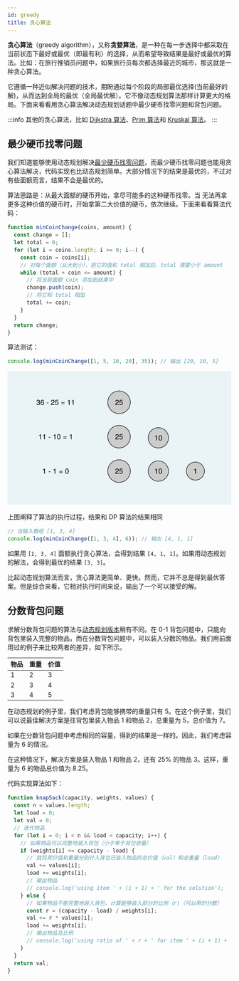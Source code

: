 ```yaml
---
id: greedy
title: 贪心算法
---
```


**贪心算法**（greedy algorithm），又称**贪婪算法**，是一种在每一步选择中都采取在当前状态下最好或最优（即最有利）的选择，从而希望导致结果是最好或最优的算法。比如：在旅行推销员问题中，如果旅行员每次都选择最近的城市，那这就是一种贪心算法。

它遵循一种近似解决问题的技术，期盼通过每个阶段的局部最优选择(当前最好的解)，从而达到全局的最优（全局最优解）。它不像动态规划算法那样计算更大的格局。下面来看看用贪心算法解决动态规划话题中最少硬币找零问题和背包问题。

:::info
其他的贪心算法，比如 [Dijkstra 算法](../data-structure/graph.md#dijkstra-算法)、[Prim 算法](../data-structure/graph.md#prim-算法)和 [Kruskal 算法](../data-structure/graph.md#kruskal-算法)。
:::

## 最少硬币找零问题

我们知道能够使用动态规划解决[最少硬币找零问题](./dynamic-programming.md#最少硬币找零问题)，而最少硬币找零问题也能用贪心算法解决，代码实现也比动态规划简单。大部分情况下的结果是最优的，不过对有些面额而言，结果不会是最优的。

算法思路是：从最大面额的硬币开始，拿尽可能多的这种硬币找零。当 无法再拿更多这种价值的硬币时，开始拿第二大价值的硬币，依次继续。下面来看看算法代码：

```js
function minCoinChange(coins, amount) {
  const change = [];
  let total = 0;
  for (let i = coins.length; i >= 0; i--) {
    const coin = coins[i];
    // 对每个面额（从大到小），把它的值和 total 相加后，total 需要小于 amount
    while (total + coin <= amount) {
      // 将当前面额 coin 添加到结果中
      change.push(coin);
      // 将它和 total 相加
      total += coin;
    }
  }
  return change;
}
```

算法测试：

```js
console.log(minCoinChange([1, 5, 10, 20], 35)); // 输出 [20, 10, 5]
```

![最少硬币找零问题](/img/greedy-min-coin-change.svg)

上图阐释了算法的执行过程，结果和 DP 算法的结果相同

```js
// 当输入数组 [1, 3, 4]
console.log(minCoinChange([1, 3, 4], 6)); // 输出 [4, 1, 1]
```

如果用 `[1, 3, 4]` 面额执行贪心算法，会得到结果 `[4, 1, 1]`。如果用动态规划的解法，会得到最优的结果 `[3, 3]`。

比起动态规划算法而言，贪心算法更简单、更快。然而，它并不总是得到最优答案。但是综合来看，它相对执行时间来说，输出了一个可以接受的解。

## 分数背包问题

求解分数背包问题的算法与[动态规划版本](./dynamic-programming.md#背包问题)稍有不同。在 0-1 背包问题中，只能向背包里装入完整的物品，而在分数背包问题中，可以装入分数的物品。我们用前面用过的例子来比较两者的差异，如下所示。

| 物品 | 重量 | 价值 |
| ---- | ---- | ---- |
| 1    | 2    | 3    |
| 2    | 3    | 4    |
| 3    | 4    | 5    |

在动态规划的例子里，我们考虑背包能够携带的重量只有 5。在这个例子里，我们可以说最佳解决方案是往背包里装入物品 1 和物品 2，总重量为 5，总价值为 7。

如果在分数背包问题中考虑相同的容量，得到的结果是一样的。因此，我们考虑容量为 6 的情况。

在这种情况下，解决方案是装入物品 1 和物品 2，还有 25% 的物品 3。这样，重量为 6 的物品总价值为 8.25。

代码实现算法如下：

```js
function knapSack(capacity, weights, values) {
  const n = values.length;
  let load = 0;
  let val = 0;
  // 迭代物品
  for (let i = 0; i < n && load < capacity; i++) {
    // 如果物品可以完整地装入背包（小于等于背包容量）
    if (weights[i] <= capacity - load) {
      // 就将其价值和重量分别计入背包已装入物品的总价值（val）和总重量（load）
      val += values[i];
      load += weights[i];
      // 输出物品
      // console.log('using item ' + (i + 1) + ' for the solution');
    } else {
      // 如果物品不能完整地装入背包，计算能够装入部分的比例（r)（可以带的分数）
      const r = (capacity - load) / weights[i];
      val += r * values[i];
      load += weights[i];
      // 输出物品及比例
      // console.log('using ratio of ' + r + ' for item ' + (i + 1) + ' for the solution');
    }
  }
  return val;
}
```
